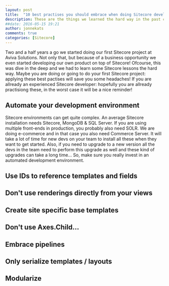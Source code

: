 ```yaml
---
layout: post
title:  "10 best practises you should embrace when doing Sitecore development"
description: These are the things we learned the hard way in the past couple of years of doing Sitecore development
##date: 2016-05-15 19:21
author: jonnekats
comments: true
categories: [Sitecore]
---
```

Two and a half years a go we started doing our first Sitecore project at Aviva Solutions. Not only that,
but because of a business opportunity we even started developing our own product on top of Sitecore! 
Ofcourse, this was dive in the deep and we had to learn some Sitecore lessons the hard way. Maybe you 
are doing or going to do your first Sitecore project: applying these best pactises will save you some
headaches! If you are allready an experienced Sitecore developer: hopefully you are allready practisiong
these, in the worst case it will be a nice reminder!

## Automate your development environment
Sitecore environments can get quite complex. An average Sitecore installation needs Sitecore, MongoDB & 
SQL Server. If you are using multiple front-ends in production, you probably also need SOLR. We are doing
e-commerce and in that case you also need Commerce Server. It will take a lot of time for new devs on
your team to install all these when they want to get started. Also, if you need to upgrade to a new version
all the devs in the team need to perform this upgrade as well and these kind of upgrades can take a long
time... So, make sure you really invest in an automated development environment. 

## Use IDs to reference templates and fields

## Don't use renderings directly from your views

## Create site specific base templates

## Don't use Axes.Child...

## Embrace pipelines

## Only serialize templates / layouts

## Modularize 





